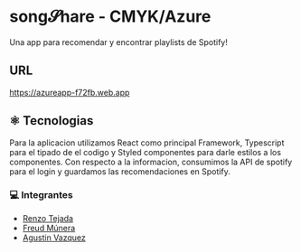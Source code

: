# song𝓢hare - CMYK/Azure
Una app para recomendar y encontrar playlists de Spotify!

## URL
https://azureapp-f72fb.web.app

## ⚛️ Tecnologias
Para la aplicacion utilizamos React como principal Framework, Typescript para el tipado de el codigo y Styled componentes para darle estilos a los componentes.
Con respecto a la informacion, consumimos la API de spotify para el login y guardamos las recomendaciones en Spotify.

### 💻 Integrantes 
 * [Renzo Tejada](https://github.com/RnzTejada)
 * [Freud Múnera](https://github.com/AlexandroMunera)
 * [Agustin Vazquez](https://github.com/9gustin)
